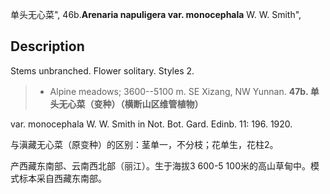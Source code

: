 单头无心菜",
46b.**Arenaria napuligera var. monocephala** W. W. Smith",

## Description
Stems unbranched. Flower solitary. Styles 2.

> * Alpine meadows; 3600--5100 m. SE Xizang, NW Yunnan.
**47b. 单头无心菜（变种）（横断山区维管植物）**

var. monocephala W. W. Smith in Not. Bot. Gard. Edinb. 11: 196. 1920.

与滇藏无心菜（原变种）的区别：茎单一，不分枝；花单生，花柱2。

产西藏东南部、云南西北部（丽江）。生于海拔3 600-5 100米的高山草甸中。模式标本采自西藏东南部。
